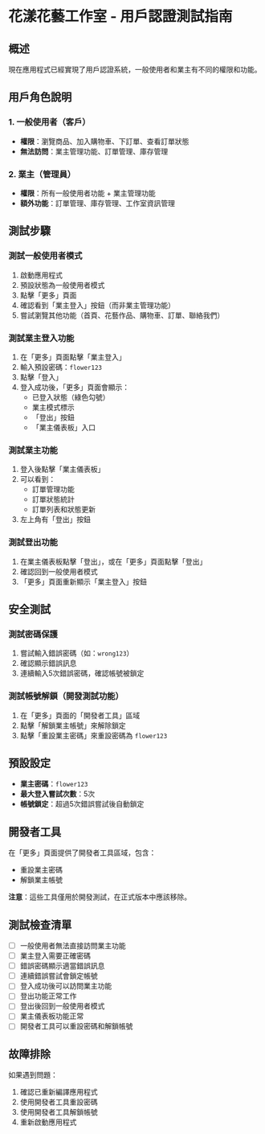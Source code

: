 # 花漾花藝工作室 - 用戶認證測試指南

## 概述
現在應用程式已經實現了用戶認證系統，一般使用者和業主有不同的權限和功能。

## 用戶角色說明

### 1. 一般使用者（客戶）
- **權限**：瀏覽商品、加入購物車、下訂單、查看訂單狀態
- **無法訪問**：業主管理功能、訂單管理、庫存管理

### 2. 業主（管理員）
- **權限**：所有一般使用者功能 + 業主管理功能
- **額外功能**：訂單管理、庫存管理、工作室資訊管理

## 測試步驟

### 測試一般使用者模式
1. 啟動應用程式
2. 預設狀態為一般使用者模式
3. 點擊「更多」頁面
4. 確認看到「業主登入」按鈕（而非業主管理功能）
5. 嘗試瀏覽其他功能（首頁、花藝作品、購物車、訂單、聯絡我們）

### 測試業主登入功能
1. 在「更多」頁面點擊「業主登入」
2. 輸入預設密碼：`flower123`
3. 點擊「登入」
4. 登入成功後，「更多」頁面會顯示：
   - 已登入狀態（綠色勾號）
   - 業主模式標示
   - 「登出」按鈕
   - 「業主儀表板」入口

### 測試業主功能
1. 登入後點擊「業主儀表板」
2. 可以看到：
   - 訂單管理功能
   - 訂單狀態統計
   - 訂單列表和狀態更新
3. 左上角有「登出」按鈕

### 測試登出功能
1. 在業主儀表板點擊「登出」，或在「更多」頁面點擊「登出」
2. 確認回到一般使用者模式
3. 「更多」頁面重新顯示「業主登入」按鈕

## 安全測試

### 測試密碼保護
1. 嘗試輸入錯誤密碼（如：`wrong123`）
2. 確認顯示錯誤訊息
3. 連續輸入5次錯誤密碼，確認帳號被鎖定

### 測試帳號解鎖（開發測試功能）
1. 在「更多」頁面的「開發者工具」區域
2. 點擊「解鎖業主帳號」來解除鎖定
3. 點擊「重設業主密碼」來重設密碼為 `flower123`

## 預設設定
- **業主密碼**：`flower123`
- **最大登入嘗試次數**：5次
- **帳號鎖定**：超過5次錯誤嘗試後自動鎖定

## 開發者工具
在「更多」頁面提供了開發者工具區域，包含：
- 重設業主密碼
- 解鎖業主帳號

**注意**：這些工具僅用於開發測試，在正式版本中應該移除。

## 測試檢查清單
- [ ] 一般使用者無法直接訪問業主功能
- [ ] 業主登入需要正確密碼
- [ ] 錯誤密碼顯示適當錯誤訊息
- [ ] 連續錯誤嘗試會鎖定帳號
- [ ] 登入成功後可以訪問業主功能
- [ ] 登出功能正常工作
- [ ] 登出後回到一般使用者模式
- [ ] 業主儀表板功能正常
- [ ] 開發者工具可以重設密碼和解鎖帳號

## 故障排除
如果遇到問題：
1. 確認已重新編譯應用程式
2. 使用開發者工具重設密碼
3. 使用開發者工具解鎖帳號
4. 重新啟動應用程式 